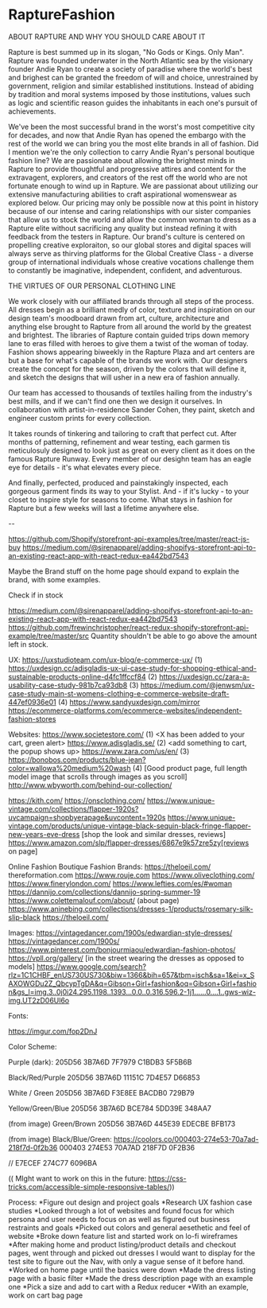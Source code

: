 # RaptureFashion


ABOUT RAPTURE AND WHY YOU SHOULD CARE ABOUT IT

Rapture is best summed up in its slogan, "No Gods or Kings. Only Man". Rapture was founded underwater in the North Atlantic sea by the visionary founder Andie Ryan to create a society of paradise where the world's best and brighest can be granted the freedom of will and choice, unrestrained by government, religion and similar established institutions. Instead of abiding by tradition and moral systems imposed by those institutions, values such as logic and scientific reason guides the inhabitants in each one's pursuit of achievements. 

We've been the most successful brand in the worst's most competitive city for decades, and now that Andie Ryan has opened the embargo with the rest of the world we can bring you the most elite brands in all of fashion. Did I mention we're the only collection to carry Andie Ryan's personal boutique fashion line? We are passionate about allowing the brightest minds in Rapture to provide thoughtful and progressive attires and content for the extravagent, explorers, and creators of the rest off the world who are not fortunate enough to wind up in Rapture. We are passionat about utilizing our extensive manufacturing abilities to craft aspirational womenswear as explored below. Our pricing may only be possible now at this point in history because of our intense and caring relationships with our sister companies that allow us to stock the world and allow the common woman to dress as a Rapture elite without sacrificing any quality but instead refining it with feedback from the testers in Rapture. Our brand's culture is centered on propelling creative exploraiton, so our global stores and digital spaces will always serve as thirving platforms for the Global Creative Class - a diverse group of international individuals whose creative vocations challenge them to constantly be imaginative, independent, confident, and adventurous. 

THE VIRTUES OF OUR PERSONAL CLOTHING LINE

We work closely with our affiliated brands through all steps of the process. All dresses begin as a brilliant medly of color, texture and inspiration on our design team's moodboard drawn from art, culture, architecture and anything else brought to Rapture from all around the world by the greatest and brightest. The libraries of Rapture contain guided trips down memory lane to eras filled with heroes to give them a twist of the woman of today. Fashion shows appearing biweekly in the Rapture Plaza and art centers are but a base for what's capable of the brands we work with. Our designers create the concept for the season, driven by the colors that will define it, and sketch the designs that will usher in a new era of fashion annually. 

Our team has accessed to thousands of textiles hailing from the industry's best mills, and if we can't find one then we design it ourselves. In collaboration with artist-in-residence Sander Cohen, they paint, sketch and engineer custom prints for every collection.

It takes rounds of tinkering and tailoring to craft that perfect cut. After months of patterning, refinement and wear testing, each garmen tis meticulosuly designed to look just as great on every client as it does on the famous Rapture Runway. Every member of our desighn team has an eagle eye for details - it's what elevates every piece. 

And finally, perfected, produced and painstakingly inspected, each gorgeous garment finds its way to your Stylist. And - if it's lucky - to your closet to inspire style for seasons to come. What stays in fashion for Rapture but a few weeks will last a lifetime anywhere else. 


--

https://github.com/Shopify/storefront-api-examples/tree/master/react-js-buy
https://medium.com/@sirenapparel/adding-shopifys-storefront-api-to-an-existing-react-app-with-react-redux-ea442bd7543

Maybe the Brand stuff on the home page should expand to explain the brand, with some examples. 


Check if in stock

https://medium.com/@sirenapparel/adding-shopifys-storefront-api-to-an-existing-react-app-with-react-redux-ea442bd7543
https://github.com/frewinchristopher/react-redux-shopify-storefront-api-example/tree/master/src
Quantity shouldn't be able to go above the amount left in stock. 

UX:
https://uxstudioteam.com/ux-blog/e-commerce-ux/ (1)
https://uxdesign.cc/adisgladis-ux-ui-case-study-for-shopping-ethical-and-sustainable-products-online-d4fc1ffccf84 (2)
https://uxdesign.cc/zara-a-usability-case-study-981b7ca93db8 (3)
https://medium.com/@jenwsm/ux-case-study-main-st-womens-clothing-e-commerce-website-draft-447ef0936e01 (4)
https://www.sandyuxdesign.com/mirror 
https://ecommerce-platforms.com/ecommerce-websites/independent-fashion-stores

Websites:
https://www.societestore.com/ (1) <X has been added to your cart, green alert>
https://www.adisgladis.se/ (2) <add something to cart, the popup shows up>
https://www.zara.com/us/en/ (3)
https://bonobos.com/products/blue-jean?color=wallowa%20medium%20wash (4) [Good product page, full length model image that scrolls through images as you scroll]
http://www.wbyworth.com/behind-our-collection/

https://kith.com/
https://onsclothing.com/
https://www.unique-vintage.com/collections/flapper-1920s?uvcampaign=shopbyerapage&uvcontent=1920s
    https://www.unique-vintage.com/products/unique-vintage-black-sequin-black-fringe-flapper-new-years-eve-dress [shop the look and similar dresses, reviews]
https://www.amazon.com/slp/flapper-dresses/6867e9k57zre5zy[reviews on page]

Online Fashion Boutique Fashion Brands:
https://theloeil.com/
thereformation.com
https://www.rouje.com
https://www.oliveclothing.com/
https://www.finerylondon.com/
https://www.lefties.com/es/#woman
https://dannijo.com/collections/dannijo-spring-summer-19
https://www.colettemalouf.com/about/ (about page)
https://www.aninebing.com/collections/dresses-1/products/rosemary-silk-slip-black
https://theloeil.com/

Images:
https://vintagedancer.com/1900s/edwardian-style-dresses/
https://vintagedancer.com/1900s/
https://www.pinterest.com/bonjourmiaou/edwardian-fashion-photos/
https://vpll.org/gallery/ [in the street wearing the dresses as opposed to models]
https://www.google.com/search?rlz=1C1CHBF_enUS730US730&biw=1366&bih=657&tbm=isch&sa=1&ei=x_SAXOWGDu2Z_QbcypTgDA&q=Gibson+Girl+fashion&oq=Gibson+Girl+fashion&gs_l=img.3..0j0i24.295.1198..1393...0.0..0.316.596.2-1j1......0....1..gws-wiz-img.UT2zD06Ul6o

Fonts: 

https://imgur.com/fop2DnJ

Color Scheme: 

Purple (dark):
205D56
3B7A6D
7F7979
C1BDB3
5F5B6B

Black/Red/Purple
205D56
3B7A6D
11151C
7D4E57
D66853

White / Green
205D56
3B7A6D
F3E8EE
BACDB0
729B79

Yellow/Green/Blue
205D56
3B7A6D
BCE784
5DD39E
348AA7

(from image) Green/Brown
205D56
3B7A6D
445E39
EDECBE
BFB173

(from image) Black/Blue/Green: https://coolors.co/000403-274e53-70a7ad-218f7d-0f2b36
000403
274E53
70A7AD
218F7D
0F2B36

//
E7ECEF 
274C77
6096BA


(( MIght want to work on this in the future: https://css-tricks.com/accessible-simple-responsive-tables/))


Process:
*Figure out design and project goals
*Research UX fashion case studies
*Looked through a lot of websites and found focus for which persona and user needs to focus on as well as figured out business restraints and goals
*Picked out colors and general aesethetic and feel of website
*Broke down feature list and started work on lo-fi wireframes
*After making home and product listing/product details and checkout pages, went through and picked out dresses I would want to display for the test site to figure out the Nav, with only a vague sense of it before hand. 
*Worked on home page until the basics were down 
*Made the dress listing page with a basic filter
*Made the dress description page with an example one
*Pick a size and add to cart with a Redux reducer
*With an example, work on cart bag page
